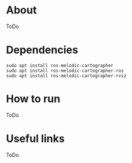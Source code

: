 # About

ToDo

# Dependencies

```
sudo apt install ros-melodic-cartographer 
sudo apt install ros-melodic-cartographer-ros 
sudo apt install ros-melodic-cartographer-rviz
```

# How to run

ToDo

# Useful links

ToDo